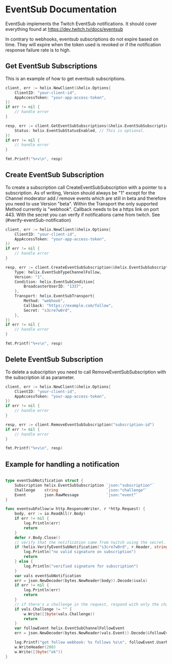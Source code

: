 # EventSub Documentation

EventSub implements the Twitch EventSub notifications. It should cover everything found at https://dev.twitch.tv/docs/eventsub

In contrary to webhooks, eventsub subscriptions do not expire based on time. They will expire when the token used is revoked or if the notification response failure rate is to high.

## Get EventSub Subscriptions

This is an example of how to get eventsub subscriptions.

```go
client, err := helix.NewClient(&helix.Options{
    ClientID: "your-client-id",
    AppAccessToken: "your-app-access-token",
})
if err != nil {
    // handle error
}

resp, err := client.GetEventSubSubscriptions(&helix.EventSubSubscriptionsParams{
    Status: helix.EventSubStatusEnabled, // This is optional.
})
if err != nil {
    // handle error
}

fmt.Printf("%+v\n", resp)
```

## Create EventSub Subscription

To create a subscription call CreateEventSubSubscription with a pointer to a subscription. As of writing, Version should always be "1" except for the Channel moderator add / remove events which are still in beta and therefore you need to use Version "beta".
Within the Transport the only supported Method currently is "webhook". Callback needs to be a https link on port 443. With the secret you can verify if notifications came from twitch. See (#verify-eventSub-notification)

```go
client, err := helix.NewClient(&helix.Options{
    ClientID: "your-client-id",
    AppAccessToken: "your-app-access-token",
})
if err != nil {
    // handle error
}

resp, err := client.CreateEventSubSubscription(&helix.EventSubSubscription{
    Type: helix.EventSubTypeChannelFollow,
    Version: "1",
    Condition: helix.EventSubCondition{
        BroadcasterUserID: "1337",
    },
    Transport: helix.EventSubTransport{
        Method: "webhook",
        Callback: "https://example.com/follow",
        Secret: "s3cre7w0rd",
    },
})
if err != nil {
    // handle error
}

fmt.Printf("%+v\n", resp)
```

## Delete EventSub Subscription

To delete a subscription you need to call RemoveEventSubSubscription with the subscription id as parameter.

```go
client, err := helix.NewClient(&helix.Options{
    ClientID: "your-client-id",
    AppAccessToken: "your-app-access-token",
})
if err != nil {
    // handle error
}

resp, err := client.RemoveEventSubSubscription("subscription-id")
if err != nil {
    // handle error
}

fmt.Printf("%+v\n", resp)
```

## Example for handling a notification

```go

type eventSubNotification struct {
	Subscription helix.EventSubSubscription `json:"subscription"`
	Challenge    string                     `json:"challenge"`
	Event        json.RawMessage            `json:"event"`
}

func eventsubFollow(w http.ResponseWriter, r *http.Request) {
    body, err := io.ReadAll(r.Body)
    if err != nil {
        log.Println(err)
        return
    }
    defer r.Body.Close()
    // verify that the notification came from twitch using the secret.
    if !helix.VerifyEventSubNotification("s3cre7w0rd", r.Header, string(body)) {
        log.Println("no valid signature on subscription")
        return
    } else {
        log.Println("verified signature for subscription")
    }
    var vals eventSubNotification
    err = json.NewDecoder(bytes.NewReader(body)).Decode(&vals)
    if err != nil {
        log.Println(err)
        return
    }
    // if there's a challenge in the request, respond with only the challenge to verify your eventsub.
    if vals.Challenge != "" {
        w.Write([]byte(vals.Challenge))
        return
    }
    var followEvent helix.EventSubChannelFollowEvent
    err = json.NewDecoder(bytes.NewReader(vals.Event)).Decode(&followEvent)

    log.Printf("got follow webhook: %s follows %s\n", followEvent.UserName, followEvent.BroadcasterUserName)
    w.WriteHeader(200)
    w.Write([]byte("ok"))
}
```
